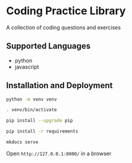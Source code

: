 # Coding Practice Library

A collection of coding questions and exercises

## Supported Languages

* python
* javascript

## Installation and Deployment

```bash
python -m venv venv

. venv/bin/activate

pip install --upgrade pip

pip install -r requirements

mkdocs serve
```

Open `http://127.0.0.1:8000/` in a browser
